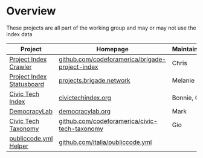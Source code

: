 # Overview

These projects are all part of the working group and may or may not use the index data

| Project | Homepage | Maintainer(s) |
|-|-|-|
| [Project Index Crawler](./crawler.md) | [github.com/codeforamerica/brigade-project-index](https://github.com/codeforamerica/brigade-project-index) | Chris |
| [Project Index Statusboard](./statusboard.md) | [projects.brigade.network](https://projects.brigade.network/) | Melanie |
| [Civic Tech Index](./civic-tech-index.md) | [civictechindex.org](http://civictechindex.org/) | Bonnie, Olivia |
| [DemocracyLab](./democracy-lab.md) | [democracylab.org](https://democracylab.org/) | Mark |
| [Civic Tech Taxonomy](civic-tech-taxonomy.md) | [github.com/codeforamerica/civic-tech-taxonomy](https://github.com/codeforamerica/civic-tech-taxonomy) | Gio |
| [publiccode.yml Helper](./publiccode-helper.md) | [github.com/italia/publiccode.yml](https://github.com/italia/publiccode.yml) |  |